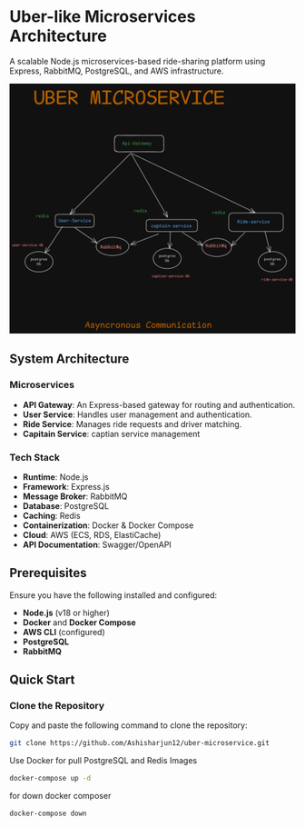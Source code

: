 # Uber-like Microservices Architecture

A scalable Node.js microservices-based ride-sharing platform using Express, RabbitMQ, PostgreSQL, and AWS infrastructure.

![Architecture Diagram](uber.png)

## System Architecture

### Microservices
- **API Gateway**: An Express-based gateway for routing and authentication.
- **User Service**: Handles user management and authentication.
- **Ride Service**: Manages ride requests and driver matching.
- **Capitain Service**: captian service management 

### Tech Stack
- **Runtime**: Node.js
- **Framework**: Express.js
- **Message Broker**: RabbitMQ
- **Database**: PostgreSQL
- **Caching**: Redis
- **Containerization**: Docker & Docker Compose
- **Cloud**: AWS (ECS, RDS, ElastiCache)
- **API Documentation**: Swagger/OpenAPI

## Prerequisites

Ensure you have the following installed and configured:

- **Node.js** (v18 or higher)
- **Docker** and **Docker Compose**
- **AWS CLI** (configured)
- **PostgreSQL**
- **RabbitMQ**

## Quick Start

### Clone the Repository

Copy and paste the following command to clone the repository:

```bash
git clone https://github.com/Ashisharjun12/uber-microservice.git
```

Use Docker  for pull PostgreSQL and Redis Images

```bash
docker-compose up -d
```
for down docker composer

```bash
docker-compose down 
```


